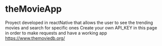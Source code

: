 # theMovieApp
Proyect developed in reactNative that allows the user to see the trending movies and search for specific ones
Create your own API_KEY in this page in order to make requests and have a working app
https://www.themoviedb.org/
